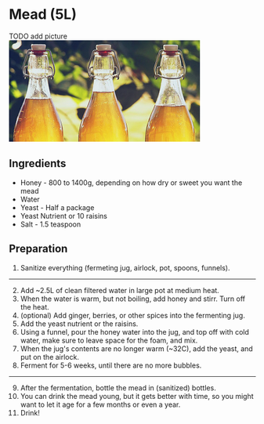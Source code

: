 # Mead (5L)

TODO add picture
![mead](../images/mead.png)

## Ingredients  

- Honey - 800 to 1400g, depending on how dry or sweet you want the mead  
- Water  
- Yeast - Half a package  
- Yeast Nutrient or 10 raisins  
- Salt - 1.5 teaspoon  


## Preparation  

1. Sanitize everything (fermeting jug, airlock, pot, spoons, funnels).  
  
---

2. Add ~2.5L of clean filtered water in large pot at medium heat.  
3. When the water is warm, but not boiling, add honey and stirr. Turn off the heat.  
4. (optional) Add ginger, berries, or other spices into the fermenting jug.  
5. Add the yeast nutrient or the raisins.  
6. Using a funnel, pour the honey water into the jug, and top off with cold water, make sure to leave space for the foam, and mix.  
7. When the jug's contents are no longer warm (~32C), add the yeast, and put on the airlock.
8. Ferment for 5-6 weeks, until there are no more bubbles.

---

9. After the fermentation, bottle the mead in (sanitized) bottles.  
10. You can drink the mead young, but it gets better with time, so you might want to let it age for a few months or even a year.
11. Drink!
